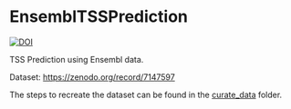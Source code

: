 # EnsemblTSSPrediction

[![DOI](https://zenodo.org/badge/348648515.svg)](https://zenodo.org/badge/latestdoi/348648515)

TSS Prediction using Ensembl data.

Dataset: https://zenodo.org/record/7147597

The steps to recreate the dataset can be found in the [curate_data](https://github.com/JoseBarbero/EnsemblTSSPrediction/tree/main/curate_data) folder.
